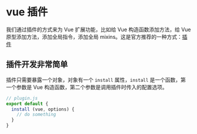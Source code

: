 # vue 插件

我们通过插件的方式来为 Vue 扩展功能，比如给 Vue 构造函数添加方法，给 Vue 原型添加方法，添加全局指令，添加全局 mixins。这是官方推荐的一种方式：[插件](https://cn.vuejs.org/v2/guide/plugins.html#%E5%BC%80%E5%8F%91%E6%8F%92%E4%BB%B6)

## 插件开发非常简单

插件只需要暴露一个对象，对象有一个 `install` 属性，`install` 是一个函数，第一个参数是 Vue 构造函数，第二个参数是调用插件时传入的配置选项。

```js
// plugin.js
export default {
  install (vue, options) {
    // do something
  }
}
```